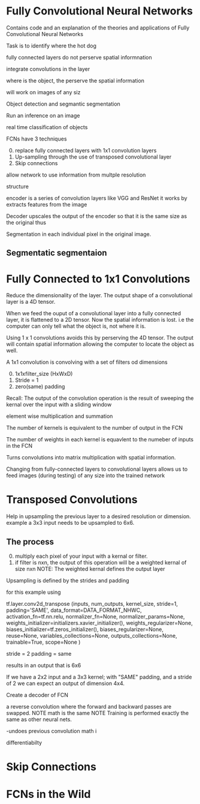 # Fully Convolutional Neural Networks
Contains code and an explanation of the theories and applications of Fully Convolutional Neural Networks

Task is to identify where the hot dog 

fully connected layers do not perserve spatial informnation

integrate convolutions in the layer

where is the object, the perserve the spatial information

will work on images of any siz


Object detection and segmantic segmentation 

Run an inference on an image

real time classification of objects 

FCNs have 3 techniques 

0. replace fully connected layers with 1x1 convolution layers 
1. Up-sampling through the use of transposed convolutional layer
2. Skip connections 

allow network to use information from multple resolution 

structure 

encoder is a series of convolution layers like VGG and ResNet
it works by extracts features from the image 

Decoder upscales the output of the encoder so that it is the same size as the original thus

Segmentation in each individual pixel in the original image. 







Segmentatic segmentaion 
--


# Fully Connected to 1x1 Convolutions

Reduce the dimensionality of the layer. 
The output shape of a convolutional layer is a 4D tensor. 

When we feed the ouput of a convolutional layer into a fully connected layer, it is flattened to a 2D tensor. Now the spatial information is lost. i.e the computer can only tell what the object is, not where it is.

Using 1 x 1 convolutions avoids this by perserving the 4D tensor. The output will contain spatial information allowing the computer to locate the object as well. 

A 1x1 convolution is convolving with a set of filters od dimensions

0. 1x1xfilter_size (HxWxD)
1. Stride = 1
2. zero(same) padding 

Recall: The output of the convolution operation is the result of sweeping the kernal over the input with a sliding window

element wise multiplication and summation 

The number of kernels is equivalent to the number of output in the FCN

The number of weights in each kernel is equavlent to the numeber of inputs in the FCN

Turns convolutions into matrix multiplication with spatial information. 


Changing from fully-connected layers to convolutional layers allows us to feed images (during testing) of any size into the trained network


# Transposed Convolutions

Help in upsampling the previous layer to a desired resolution or dimension. 
example 
a 3x3 input needs to be upsampled to 6x6.

The process
---
0. multiply each pixel of your input with a kernal or filter. 
1. if filter is nxn, the output of this operation will be a weighted kernal of size nxn
NOTE: The weighted kernal defines the output layer

Upsampling is defined by the strides and padding 

for this example using 

tf.layer.conv2d_transpose
(inputs,
    num_outputs,
    kernel_size,
    stride=1,
    padding='SAME',
    data_format=DATA_FORMAT_NHWC,
    activation_fn=tf.nn.relu,
    normalizer_fn=None,
    normalizer_params=None,
    weights_initializer=initializers.xavier_initializer(),
    weights_regularizer=None,
    biases_initializer=tf.zeros_initializer(),
    biases_regularizer=None,
    reuse=None,
    variables_collections=None,
    outputs_collections=None,
    trainable=True,
    scope=None
    )

stride = 2
padding = same

results in an output that is 6x6

If we have a 2x2 input and a 3x3 kernel; with "SAME" padding, and a stride of 2 we can expect an output of dimension 4x4.



Create a decoder of FCN 

a reverse convolution where the forward and backward passes are swapped.
NOTE math is the same
NOTE Training is performed exactly the same as other neural nets.

-undoes previous convolution 
math i

differentiabilty



# Skip Connections








# FCNs in the Wild
